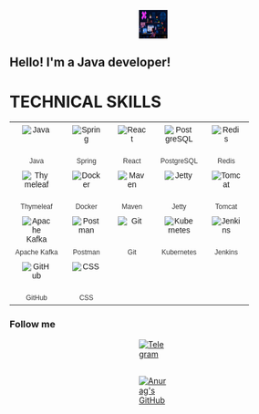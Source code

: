 ![Header](https://github.com/mynameisSergey/mynameisSergey/blob/main/assets/%D0%9C%D0%B0%D1%80%D0%B8%D0%BE.gif) 

## Hello! I'm a Java developer!
# TECHNICAL SKILLS

<style>
  table {
    border-collapse: collapse;
    width: 100%;
    font-family: Arial, sans-serif;
    text-align: center;
  }
  td {
    border: none;
    padding: 5px 10px;
    width: 60px;
    vertical-align: top;
  }
  img {
    width: 50px;
    height: 50px;
    display: block;
    margin: 0 auto 4px auto;
  }
  span {
    font-size: 12px;
    color: #333;
    white-space: nowrap;
  }
</style>

<table>
  <tr>
    <td><img src="https://cdn.jsdelivr.net/gh/devicons/devicon/icons/java/java-original.svg" alt="Java"><span>Java</span></td>
    <td><img src="https://cdn.jsdelivr.net/gh/devicons/devicon/icons/spring/spring-original.svg" alt="Spring"><span>Spring</span></td>
    <td><img src="https://cdn.jsdelivr.net/gh/devicons/devicon/icons/react/react-original.svg" alt="React"><span>React</span></td>
    <td><img src="https://cdn.jsdelivr.net/gh/devicons/devicon/icons/postgresql/postgresql-original.svg" alt="PostgreSQL"><span>PostgreSQL</span></td>
    <td><img src="https://cdn.jsdelivr.net/gh/devicons/devicon/icons/redis/redis-original.svg" alt="Redis"><span>Redis</span></td>
  </tr>
  <tr>
    <td><img src="https://cdn.jsdelivr.net/gh/devicons/devicon/icons/thymeleaf/thymeleaf-original.svg" alt="Thymeleaf"><span>Thymeleaf</span></td>
    <td><img src="https://cdn.jsdelivr.net/gh/devicons/devicon/icons/docker/docker-original.svg" alt="Docker"><span>Docker</span></td>
    <td><img src="https://cdn.jsdelivr.net/gh/devicons/devicon/icons/maven/maven-original.svg" alt="Maven"><span>Maven</span></td>
    <td><img src="https://cdn-icons-png.flaticon.com/512/3425/3425602.png" alt="Jetty"><span>Jetty</span></td>
    <td><img src="https://cdn.jsdelivr.net/gh/devicons/devicon/icons/tomcat/tomcat-original.svg" alt="Tomcat"><span>Tomcat</span></td>
  </tr>
  <tr>
    <td><img src="https://cdn.jsdelivr.net/gh/devicons/devicon/icons/apachekafka/apachekafka-original.svg" alt="Apache Kafka"><span>Apache Kafka</span></td>
    <td><img src="https://cdn.jsdelivr.net/gh/devicons/devicon/icons/postman/postman-original.svg" alt="Postman"><span>Postman</span></td>
    <td><img src="https://cdn.jsdelivr.net/gh/devicons/devicon/icons/git/git-original.svg" alt="Git"><span>Git</span></td>
    <td><img src="https://cdn.jsdelivr.net/gh/devicons/devicon/icons/kubernetes/kubernetes-plain.svg" alt="Kubernetes"><span>Kubernetes</span></td>
    <td><img src="https://cdn.jsdelivr.net/gh/devicons/devicon/icons/jenkins/jenkins-original.svg" alt="Jenkins"><span>Jenkins</span></td>
  </tr>
  <tr>
    <td><img src="https://cdn.jsdelivr.net/gh/devicons/devicon/icons/github/github-original.svg" alt="GitHub"><span>GitHub</span></td>
    <td><img src="https://cdn.jsdelivr.net/gh/devicons/devicon/icons/css/css-original.svg" alt="CSS"><span>CSS</span></td>
    <td></td>
    <td></td>
    <td></td>
  </tr>
</table>



### Follow me
[![Telegram](https://img.shields.io/badge/-Telegram-blue?style=for-the-badge&logo=Telegram)](https://t.me/YAKSS9)  



[![Anurag's GitHub stats](https://github-readme-stats.vercel.app/api?username=mynameisSergey&hide=stars,contribs&show_icons=true&theme=radical)](https://github.com/anuraghazra/github-readme-stats)  


